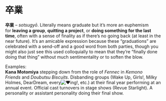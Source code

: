 # 卒業

**卒業** – _sotsugyō_. Literally means graduate but it’s more an euphemism for **leaving a group**, **quitting a project**, or **doing something for the last time**, often with a sense of finality as if there’s no going back (at least in the near future). It’s an amicable expression because these “graduations” are celebrated with a send-off and a good word from both parties, though you might also just see this used colloquially to mean that they’re “finally done doing that thing” without much sentimentality or to soften the blow.

Examples:  
**Kana Motomiya** stepping down from the role of _Fennec_ in _Kemono Friends_ and _Doubutsu Biscuits_. Disbanding groups (Wake Up, Girls!, Milky Holmes, DearDream, every![❤](https://s0.wp.com/wp-content/mu-plugins/wpcom-smileys/twemoji/2/svg/2764.svg)ing!, etc.) at their final year performing at an annual event. Official cast turnovers in stage shows (Revue Starlight). A personality or assistant personality doing their final show.

